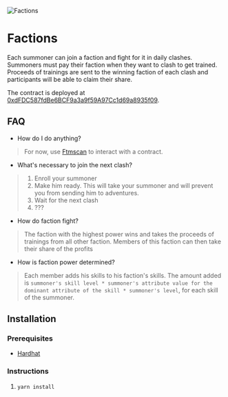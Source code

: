 ![Factions](https://static.wikia.nocookie.net/travelogue/images/7/77/Factions_realms.jpg/revision/latest/scale-to-width-down/840?cb=20170714014105)

# Factions

Each summoner can join a faction and fight for it in daily clashes.
Summoners must pay their faction when they want to clash to get trained.
Proceeds of trainings are sent to the winning faction of each clash and participants will be able to claim their share.

The contract is deployed at [0xdFDC587fdBe6BCF9a3a9f59A97Cc1d69a8935f09](https://ftmscan.com/address/0xdFDC587fdBe6BCF9a3a9f59A97Cc1d69a8935f09).

## FAQ

- How do I do anything?

> For now, use [Ftmscan](https://ftmscan.com/) to interact with a contract.

- What's necessary to join the next clash?

> 1. Enroll your summoner
> 2. Make him ready. This will take your summoner and will prevent you from sending him to adventures.
> 3. Wait for the next clash
> 4. ???

- How do faction fight?

> The faction with the highest power wins and takes the proceeds of trainings from all other faction. Members of this faction can then take their share of the profits

- How is faction power determined?

> Each member adds his skills to his faction's skills. The amount added is `summoner's skill level * summoner's attribute value for the dominant attribute of the skill * summoner's level`, for each skill of the summoner.

## Installation

### Prerequisites

- [Hardhat](https://hardhat.org/getting-started/#installation)

### Instructions

1. `yarn install`

